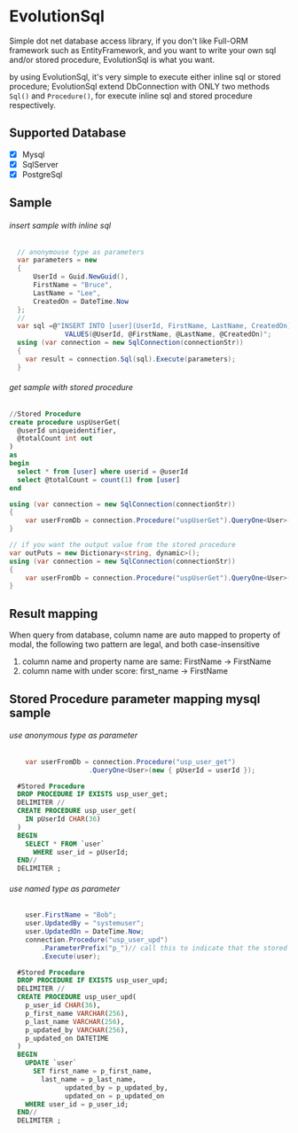 # EvolutionSql
Simple dot net database access library, if you don't like Full-ORM framework such as EntityFramework, and you want to write your own sql and/or stored procedure, EvolutionSql is what you want.

by using EvolutionSql, it's very simple to execute either inline sql or stored procedure; EvolutionSql extend DbConnection with ONLY two methods ```Sql()``` and ```Procedure()```, for execute inline sql and stored procedure respectively.

## Supported Database
- [x] Mysql
- [x] SqlServer
- [x] PostgreSql

## Sample


###### insert sample with inline sql
```c#
  // anonymouse type as parameters
  var parameters = new
  {
      UserId = Guid.NewGuid(),
      FirstName = "Bruce",
      LastName = "Lee",
      CreatedOn = DateTime.Now
  };
  //
  var sql =@"INSERT INTO [user](UserId, FirstName, LastName, CreatedOn) 
              VALUES(@UserId, @FirstName, @LastName, @CreatedOn)";
  using (var connection = new SqlConnection(connectionStr))
  {
    var result = connection.Sql(sql).Execute(parameters);
  }
```



###### get sample with stored procedure
  ```sql
  //Stored Procedure
  create procedure uspUserGet(
    @userId uniqueidentifier,
    @totalCount int out
  )
  as
  begin
    select * from [user] where userid = @userId
    select @totalCount = count(1) from [user]
  end
  ```
  
  ```c#
  using (var connection = new SqlConnection(connectionStr))
  {
      var userFromDb = connection.Procedure("uspUserGet").QueryOne<User>(new { UserId = userId });
  }
  
  // if you want the output value from the stored procedure
  var outPuts = new Dictionary<string, dynamic>();
  using (var connection = new SqlConnection(connectionStr))
  {
      var userFromDb = connection.Procedure("uspUserGet").QueryOne<User>(new { UserId = userId }, outPuts);
  }
```
## Result mapping
When query from database, column name are auto mapped to property of modal, the following two pattern are legal, and both case-insensitive
1. column name and property name are same: FirstName -> FirstName
2. column name with under score: first_name -> FirstName

## Stored Procedure parameter mapping mysql sample
###### use anonymous type as parameter
```C#
    var userFromDb = connection.Procedure("usp_user_get")                    
                    .QueryOne<User>(new { pUserId = userId });

```
```SQL
  #Stored Procedure
  DROP PROCEDURE IF EXISTS usp_user_get;
  DELIMITER //
  CREATE PROCEDURE usp_user_get(
    IN pUserId CHAR(36)
  )
  BEGIN
    SELECT * FROM `user` 
      WHERE user_id = pUserId;
  END//
  DELIMITER ;
```

###### use named type as parameter
```C#
    user.FirstName = "Bob";
    user.UpdatedBy = "systemuser";
    user.UpdatedOn = DateTime.Now;
    connection.Procedure("usp_user_upd")
        .ParameterPrefix("p_")// call this to indicate that the stored procedure parameters have p_ prefix
        .Execute(user);

```
```SQL
  #Stored Procedure
  DROP PROCEDURE IF EXISTS usp_user_upd;
  DELIMITER //
  CREATE PROCEDURE usp_user_upd(
    p_user_id CHAR(36),
    p_first_name VARCHAR(256),
    p_last_name VARCHAR(256),
    p_updated_by VARCHAR(256),
    p_updated_on DATETIME
  )
  BEGIN
    UPDATE `user`
      SET first_name = p_first_name,
        last_name = p_last_name,
              updated_by = p_updated_by,
              updated_on = p_updated_on
    WHERE user_id = p_user_id;
  END//
  DELIMITER ;
```
